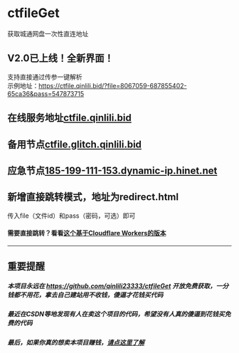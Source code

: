 # ctfileGet
获取城通网盘一次性直连地址

## V2.0已上线！全新界面！
支持直接通过传参一键解析  
示例地址：https://ctfile.qinlili.bid/?file=8067059-687855402-65ca36&pass=547873715  


## 在线服务地址[ctfile.qinlili.bid](https://ctfile.qinlili.bid)  
## 备用节点[ctfile.glitch.qinlili.bid](https://ctfile.glitch.qinlili.bid)  
## 应急节点[185-199-111-153.dynamic-ip.hinet.net](http://185-199-111-153.dynamic-ip.hinet.net/)  

## 新增直接跳转模式，地址为redirect.html  
传入file（文件id）和pass（密码，可选）即可  

#### 需要直接跳转？看看[这个基于Cloudflare Workers的版本](https://github.com/qinlili23333/ctfile.Workers/)  
----
## 重要提醒
##### 本项目永远在 https://github.com/qinlili23333/ctfileGet 开放免费获取，一分钱都不用花，拿去自己建站用不收钱，傻逼才花钱买代码  
##### 最近在CSDN等地发现有人在卖这个项目的代码，希望没有人真的傻逼到花钱买免费的代码  
##### 最后，如果你真的想卖本项目赚钱，<a href="https://www.baidu.com/s?wd=%E5%AD%A4%E5%84%BF%E6%80%8E%E4%B9%88%E5%8A%9E%E6%88%B7%E5%8F%A3%E6%9C%AC">请点这里了解</a>  
